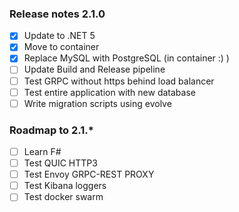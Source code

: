 ﻿### Release notes 2.1.0

- [X] Update to .NET 5
- [X] Move to container
- [X] Replace MySQL with PostgreSQL (in container :) )
- [ ] Update Build and Release pipeline
- [ ] Test GRPC without https behind load balancer
- [ ] Test entire application with new database
- [ ] Write migration scripts using evolve

### Roadmap to 2.1.*
- [ ] Learn F#
- [ ] Test QUIC HTTP3
- [ ] Test Envoy GRPC-REST PROXY
- [ ] Test Kibana loggers
- [ ] Test docker swarm
